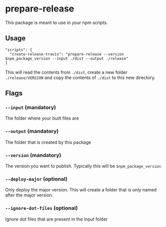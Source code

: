 # prepare-release

This package is meant to use in your npm scripts.

## Usage


```
"scripts": {
  "create-release-travis": "prepare-release --version $npm_package_version --input ./dist --output ./release"
}
```

This will read the contents from `./dist`, create a
new folder `./release/VERSION` and copy the contents
of `./dist` to this new directory.

## Flags

### `--input` (mandatory)

The folder where your built files are

### `--output` (mandatory)

The folder that is created by this package

### `--version` (mandatory)

The version you want to publish. Typically this will be `$npm_package_version`

### `--deploy-major` (optional)

Only deploy the major version. This will create a folder that is only named after the major version.

### `--ignore-dot-files` (optional)

Ignore dot files that are present in the input folder
